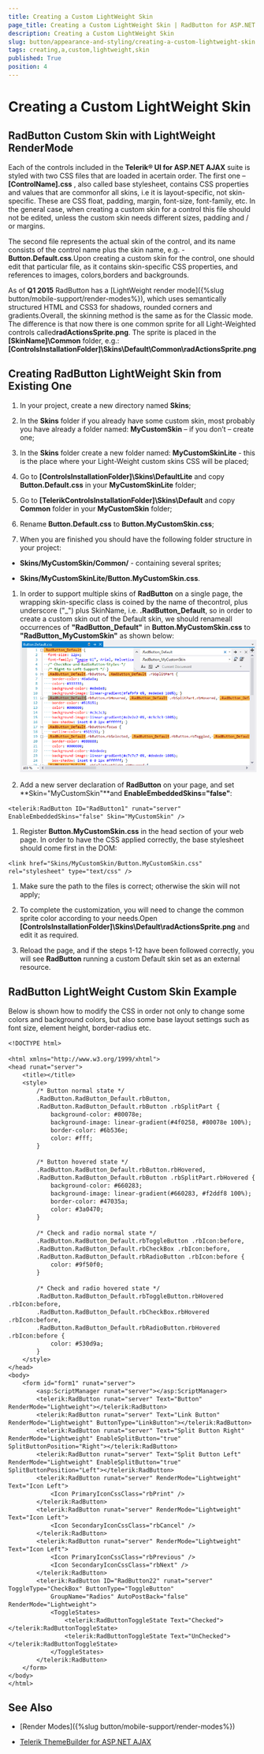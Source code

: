 ```yaml
---
title: Creating a Custom LightWeight Skin
page_title: Creating a Custom LightWeight Skin | RadButton for ASP.NET AJAX Documentation
description: Creating a Custom LightWeight Skin
slug: button/appearance-and-styling/creating-a-custom-lightweight-skin
tags: creating,a,custom,lightweight,skin
published: True
position: 4
---
```


# Creating a Custom LightWeight Skin


## RadButton Custom Skin with LightWeight RenderMode

Each of the controls included in the **Telerik® UI for ASP.NET AJAX** suite is styled with two CSS files that are loaded in acertain order. The first one – **[ControlName].css** , also called base stylesheet, contains CSS properties and values that are commonfor all skins, i.e it is layout-specific, not skin-specific. These are CSS float, padding, margin, font-size, font-family, etc. In the general case, when creating	a custom skin for a control this file should not be edited, unless the custom skin needs different sizes, padding and / or margins.

The second file represents the actual skin of the control, and its name consists of the control name plus the skin name, e.g. - **Button.Default.css**.Upon creating a custom skin for the control, one should edit that particular file, as it contains skin-specific CSS properties, and references to images, colors,borders and backgrounds.

As of **Q1 2015** RadButton has a [LightWeight render mode]({%slug button/mobile-support/render-modes%}), which uses semantically structured HTML and CSS3 for shadows, rounded corners and gradients.Overall, the skinning method is the same as for the Classic mode. The difference is that now there is one common sprite for all Light-Weighted controls called**radActionsSprite.png**. The sprite is placed in the **[SkinName]\Common** folder, e.g.:**[ControlsInstallationFolder]\Skins\Default\Common\radActionsSprite.png**

## Creating RadButton LightWeight Skin from Existing One

1. In your project, create a new directory named **Skins**;

1. In the **Skins** folder if you already have some custom skin, most probably you have already a folder named: **MyCustomSkin** – if you don’t – create one;

1. In the **Skins** folder create a new folder named: **MyCustomSkinLite** - this is the place where your Light-Weight custom skins CSS will be placed;

1. Go to **[ControlsInstallationFolder]\Skins\DefaultLite** and copy **Button.Default.css** in your **MyCustomSkinLite** folder;

1. Go to **[TelerikControlsInstallationFolder]\Skins\Default** and copy **Common** folder in your **MyCustomSkin** folder;

1. Rename **Button.Default.css** to **Button.MyCustomSkin.css**;

1. When you are finished you should have the following folder structure in your project:

* **Skins/MyCustomSkin/Common/** - containing several sprites;

* **Skins/MyCustomSkinLite/Button.MyCustomSkin.css**.

1. In order to support multiple skins of **RadButton** on a single page, the wrapping skin-specific class is coined by the name of thecontrol, plus underscore ("_") plus SkinName, i.e. **.RadButton_Default**, so in order to create a custom skin out of the Default skin, we should renameall occurrences of **"RadButton_Default"** in **Button.MyCustomSkin.css** to **"RadButton_MyCustomSkin"** as shown below:![Rename Button Light](images/RenameButtonLight.png)

1. Add a new server declaration of **RadButton** on your page, and set **Skin="MyCustomSkin"**and **EnableEmbeddedSkins="false"**:

````ASP.NET
<telerik:RadButton ID="RadButton1" runat="server" EnableEmbeddedSkins="false" Skin="MyCustomSkin" />
````



1. Register **Button.MyCustomSkin.css** in the head section of your web page. In order to have the CSS applied correctly, the base stylesheet should come first in the DOM:

````ASP.NET
<link href="Skins/MyCustomSkin/Button.MyCustomSkin.css" rel="stylesheet" type="text/css" />
````



1. Make sure the path to the files is correct; otherwise the skin will not apply;

1. To complete the customization, you will need to change the common sprite color according to your needs.Open **[ControlsInstallationFolder]\Skins\Default\radActionsSprite.png** and edit it as required.

1. Reload the page, and if the steps 1-12 have been followed correctly, you will see **RadButton** running a custom Default skin set as an external resource.

## RadButton LightWeight Custom Skin Example

Below is shown how to modify the CSS in order not only to change some colors and background colors, but also some base layout settings such as font size, element height, border-radius etc.

````ASP.NET
<!DOCTYPE html>

<html xmlns="http://www.w3.org/1999/xhtml">
<head runat="server">
	<title></title>
	<style>
		/* Button normal state */
		.RadButton.RadButton_Default.rbButton,
		.RadButton.RadButton_Default.rbButton .rbSplitPart {
			background-color: #80078e;
			background-image: linear-gradient(#4f0258, #80078e 100%);
			border-color: #6b536e;
			color: #fff;
		}

		/* Button hovered state */
		.RadButton.RadButton_Default.rbButton.rbHovered,
		.RadButton.RadButton_Default.rbButton .rbSplitPart.rbHovered {
			background-color: #660283;
			background-image: linear-gradient(#660283, #f2ddf8 100%);
			border-color: #47035a;
			color: #3a0470;
		}

		/* Check and radio normal state */
		.RadButton.RadButton_Default.rbToggleButton .rbIcon:before, 
		.RadButton.RadButton_Default.rbCheckBox .rbIcon:before, 
		.RadButton.RadButton_Default.rbRadioButton .rbIcon:before {
			color: #9f50f0;
		}

		/* Check and radio hovered state */
		.RadButton.RadButton_Default.rbToggleButton.rbHovered .rbIcon:before, 
		.RadButton.RadButton_Default.rbCheckBox.rbHovered .rbIcon:before, 
		.RadButton.RadButton_Default.rbRadioButton.rbHovered .rbIcon:before {
			color: #530d9a;
		}
	</style>
</head>
<body>
	<form id="form1" runat="server">
		<asp:ScriptManager runat="server"></asp:ScriptManager>
		<telerik:RadButton runat="server" Text="Button" RenderMode="Lightweight"></telerik:RadButton>
		<telerik:RadButton runat="server" Text="Link Button" RenderMode="Lightweight" ButtonType="LinkButton"></telerik:RadButton>
		<telerik:RadButton runat="server" Text="Split Button Right" RenderMode="Lightweight" EnableSplitButton="true" SplitButtonPosition="Right"></telerik:RadButton>
		<telerik:RadButton runat="server" Text="Split Button Left" RenderMode="Lightweight" EnableSplitButton="true" SplitButtonPosition="Left"></telerik:RadButton>
		<telerik:RadButton runat="server" RenderMode="Lightweight" Text="Icon Left">
			<Icon PrimaryIconCssClass="rbPrint" />
		</telerik:RadButton>
		<telerik:RadButton runat="server" RenderMode="Lightweight" Text="Icon Left">
			<Icon SecondaryIconCssClass="rbCancel" />
		</telerik:RadButton>
		<telerik:RadButton runat="server" RenderMode="Lightweight" Text="Icon Left">
			<Icon PrimaryIconCssClass="rbPrevious" />
			<Icon SecondaryIconCssClass="rbNext" />
		</telerik:RadButton>
		<telerik:RadButton ID="RadButton22" runat="server" ToggleType="CheckBox" ButtonType="ToggleButton"
			GroupName="Radios" AutoPostBack="false" RenderMode="Lightweight">
			<ToggleStates>
				<telerik:RadButtonToggleState Text="Checked"></telerik:RadButtonToggleState>
				<telerik:RadButtonToggleState Text="UnChecked"></telerik:RadButtonToggleState>
			</ToggleStates>
		</telerik:RadButton>
	</form>
</body>
</html>
````

## See Also

 * [Render Modes]({%slug button/mobile-support/render-modes%})

 * [Telerik ThemeBuilder for ASP.NET AJAX](http://themebuilder.telerik.com/)



